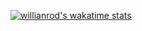 [![willianrod's wakatime stats](https://github-readme-stats.vercel.app/api/wakatime?username=willianrod&api_domain=stats.arsenelapostolet.fr)](https://github.com/anuraghazra/github-readme-stats)
